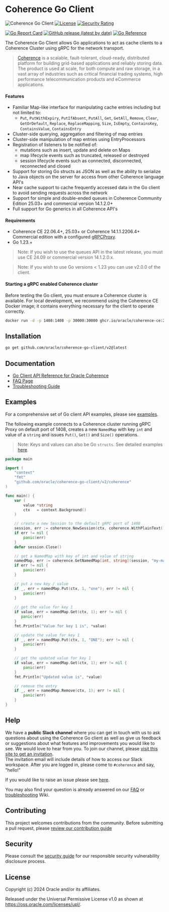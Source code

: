 # Coherence Go Client

![Coherence Go Client](https://github.com/oracle/coherence-go-client/actions/workflows/build.yaml/badge.svg?branch=main)
[![License](http://img.shields.io/badge/license-UPL%201.0-blue.svg)](https://oss.oracle.com/licenses/upl/)
[![Security Rating](https://sonarcloud.io/api/project_badges/measure?project=oracle_coherence-go-client&metric=security_rating)](https://sonarcloud.io/summary/new_code?id=oracle_coherence-go-client)

[![Go Report Card](https://goreportcard.com/badge/github.com/oracle/coherence-go-client)](https://goreportcard.com/report/github.com/oracle/coherence-go-client)
[![GitHub release (latest by date)](https://img.shields.io/github/v/release/oracle/coherence-go-client)](https://github.com/oracle/coherence-go-client/releases)
<a href="https://pkg.go.dev/github.com/oracle/coherence-go-client/v2/coherence"><img src="https://pkg.go.dev/badge/go get github.com/oracle/coherence-go-client.svg" alt="Go Reference"></a>

The Coherence Go Client allows Go applications to act as cache clients 
to a Coherence Cluster using gRPC for the network transport.

> [Coherence](https://coherence.community/) is a scalable, fault-tolerant, cloud-ready, distributed platform for building grid-based applications and reliably storing data. The product is used at scale, for both compute and raw storage, in a vast array of industries such as critical financial trading systems, high performance telecommunication products and eCommerce applications.

#### Features

* Familiar Map-like interface for manipulating cache entries including but not limited to:
  * `Put`, `PutWithExpiry`, `PutIfAbsent`, `PutAll`, `Get`, `GetAll`, `Remove`, `Clear`, `GetOrDefault`, `Replace`, `ReplaceMapping`, `Size`, `IsEmpty`, `ContainsKey`, `ContainsValue`, `ContainsEntry`
* Cluster-side querying, aggregation and filtering of map entries
* Cluster-side manipulation of map entries using EntryProcessors
* Registration of listeners to be notified of:
  * mutations such as insert, update and delete on Maps
  * map lifecycle events such as truncated, released or destroyed
  * session lifecycle events such as connected, disconnected, reconnected and closed 
* Support for storing Go structs as JSON as well as the ability to serialize to Java objects on the server for access from other Coherence language API's 
* Near cache support to cache frequently accessed data in the Go client to avoid sending requests across the network
* Support for simple and double-ended queues in Coherence Community Edition 25.03+ and commercial version 14.1.2.0+
* Full support for Go generics in all Coherence API's

#### Requirements

* Coherence CE 22.06.4+, 25.03+ or Coherence 14.1.1.2206.4+ Commercial edition with a configured [gRPCProxy](https://docs.oracle.com/en/middleware/standalone/coherence/14.1.1.2206/develop-remote-clients/using-coherence-grpc-server.html).
* Go 1.23.+

> Note: If you wish to use the queues API in the latest release, you must use CE 24.09 or commercial version 14.1.2.0.x.

> Note: If you wish to use Go versions < 1.23 you can use v2.0.0 of the client.

#### <a name="start"></a> Starting a gRPC enabled Coherence cluster

Before testing the Go client, you must ensure a Coherence cluster is available. 
For local development, we recommend using the Coherence CE Docker image; it contains 
everything necessary for the client to operate correctly.

```bash
docker run -d -p 1408:1408 -p 30000:30000 ghcr.io/oracle/coherence-ce:25.03.1
```

## Installation

```bash
go get github.com/oracle/coherence-go-client/v2@latest
````

## <a name="doc"></a>Documentation

* [Go Client API Reference for Oracle Coherence](https://pkg.go.dev/github.com/oracle/coherence-go-client/v2/coherence)
* [FAQ Page](https://github.com/oracle/coherence-go-client/wiki/FAQ)
* [Troubleshooting Guide](https://github.com/oracle/coherence-go-client/wiki/Troubleshooting)

## <a name="examples"></a>Examples

For a comprehensive set of Go client API examples, please see [examples](examples).

The following example connects to a Coherence cluster running gRPC Proxy on default
port of 1408, creates a new `NamedMap` with key `int` and value of a `string` and
issues `Put()`, `Get()` and `Size()` operations.

> Note: Keys and values can also be Go `structs`. See detailed examples [here](examples#basic).

```go
package main

import (
    "context"
    "fmt"
    "github.com/oracle/coherence-go-client/v2/coherence"
)

func main() {
    var (
        value *string
        ctx   = context.Background()
    )

    // create a new Session to the default gRPC port of 1408
    session, err := coherence.NewSession(ctx, coherence.WithPlainText())
    if err != nil {
        panic(err)
    }
    defer session.Close()

    // get a NamedMap with key of int and value of string
    namedMap, err := coherence.GetNamedMap[int, string](session, "my-map")
    if err != nil {
        panic(err)
    }

    // put a new key / value
    if _, err = namedMap.Put(ctx, 1, "one"); err != nil {
        panic(err)
    }
	
    // get the value for key 1
    if value, err = namedMap.Get(ctx, 1); err != nil {
       panic(err)
    }
    fmt.Println("Value for key 1 is", *value)

    // update the value for key 1
    if _, err = namedMap.Put(ctx, 1, "ONE"); err != nil {
        panic(err)
    }

    // get the updated value for key 1
    if value, err = namedMap.Get(ctx, 1); err != nil {
        panic(err)
    }
    fmt.Println("Updated value is", *value)

    // remove the entry
    if _, err = namedMap.Remove(ctx, 1); err != nil {
        panic(err)
    }
}
```

## Help

We have a **public Slack channel** where you can get in touch with us to ask questions about using the Coherence Go client as well as give us feedback or suggestions about what features and improvements you would like to see. We would love
to hear from you. To join our channel,
please [visit this site to get an invitation](https://join.slack.com/t/oraclecoherence/shared_invite/enQtNzcxNTQwMTAzNjE4LTJkZWI5ZDkzNGEzOTllZDgwZDU3NGM2YjY5YWYwMzM3ODdkNTU2NmNmNDFhOWIxMDZlNjg2MzE3NmMxZWMxMWE).  
The invitation email will include details of how to access our Slack
workspace.  After you are logged in, please come to `#coherence` and say, "hello!"

If you would like to raise an issue please see [here](https://github.com/oracle/coherence-go-client/issues/new/choose).

You may also find your question is already answered on our [FAQ](https://github.com/oracle/coherence-go-client/wiki/FAQ) or
[troubleshooting](https://github.com/oracle/coherence-go-client/wiki/Troubleshooting) Wiki.

## Contributing

This project welcomes contributions from the community. Before submitting a pull request, please [review our contribution guide](./CONTRIBUTING.md)

## Security

Please consult the [security guide](./SECURITY.md) for our responsible security vulnerability disclosure process.

## License

Copyright (c) 2024 Oracle and/or its affiliates.

Released under the Universal Permissive License v1.0 as shown at
<https://oss.oracle.com/licenses/upl/>.

